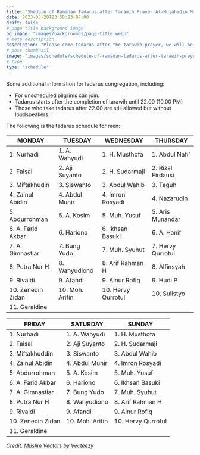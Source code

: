 ```yaml
---
title: "Shedule of Ramadan Tadarus after Tarawih Prayer Al-Mujahidin Mosque 1444 H/2023 M"
date: 2023-03-20T23:58:23+07:00
draft: false
# page title background image
bg_image: "images/backgrounds/page-title.webp"
# meta description
description: "Please come tadarus after the tarawih prayer, we will be tadarus together."
# post thumbnail
image: "images/schedule/schedule-of-ramadan-tadarus-after-tarawih-prayer-al-mujahidin-mosque-1444-h-2023-m.png"
# type
type: "schedule"
---
```


Some additional information for tadarus congregation, including:

* For unscheduled pilgrims can join.
* Tadarus starts after the completion of tarawih until 22.00 (10.00 PM)
* Those who take tadarus after 22.00 are still allowed but without loudspeakers.

The following is the tadarus schedule for men:

| **MONDAY** | **TUESDAY** | **WEDNESDAY** | **THURSDAY** |
| --- | --- | --- | --- |
| 1. Nurhadi | 1. A. Wahyudi | 1. H. Musthofa | 1. Abdul Nafi’ |
| 2. Faisal | 2. Aji Suyanto | 2. H. Sudarmaji | 2. Rizal Firdausi |
| 3. Miftakhudin | 3. Siswanto | 3. Abdul Wahib | 3. Teguh |
| 4. Zainul Abidin | 4. Abdul Munir | 4. Imron Rosyadi | 4. Nazarudin |
| 5. Abdurrohman | 5. A. Kosim | 5. Muh. Yusuf | 5. Aris Munandar |
| 6. A. Farid Akbar | 6. Hariono | 6. Ikhsan Basuki | 6. A. Hanif |
| 7. A. Gimnastiar | 7. Bung Yudo | 7. Muh. Syuhut | 7. Hervy Qurrotul |
| 8. Putra Nur H | 8. Wahyudiono | 8. Arif Rahman H | 8. Alfinsyah |
| 9. Rivaldi | 9. Afandi | 9. Ainur Rofiq | 9. Hudi P |
| 10. Zenedin Zidan | 10. Moh. Arifin | 10. Hervy Qurrotul | 10. Sulistyo |
| 11. Geraldine |  |  |  |

| **FRIDAY** | **SATURDAY** | **SUNDAY** |
| --- | --- | --- |
| 1. Nurhadi | 1. A. Wahyudi | 1. H. Musthofa |
| 2. Faisal | 2. Aji Suyanto | 2. H. Sudarmaji |
| 3. Miftakhuddin | 3. Siswanto | 3. Abdul Wahib |
| 4. Zainul Abidin | 4. Abdul Munir | 4. Imron Rosyadi |
| 5. Abdurrohman | 5. A. Kosim | 5. Muh. Yusuf |
| 6. A. Farid Akbar | 6. Hariono | 6. Ikhsan Basuki |
| 7. A. Gimnastiar | 7. Bung Yudo | 7. Muh. Syuhut |
| 8. Putra Nur H | 8. Wahyudiono | 8. Arif Rahman H |
| 9. Rivaldi | 9. Afandi | 9. Ainur Rofiq |
| 10. Zenedin Zidan | 10. Moh. Arifin | 10. Hervy Qurrotul |
| 11. Geraldine |  |  |

*Credit: <a href="https://www.vecteezy.com/free-vector/muslim">Muslim Vectors by Vecteezy</a>*

